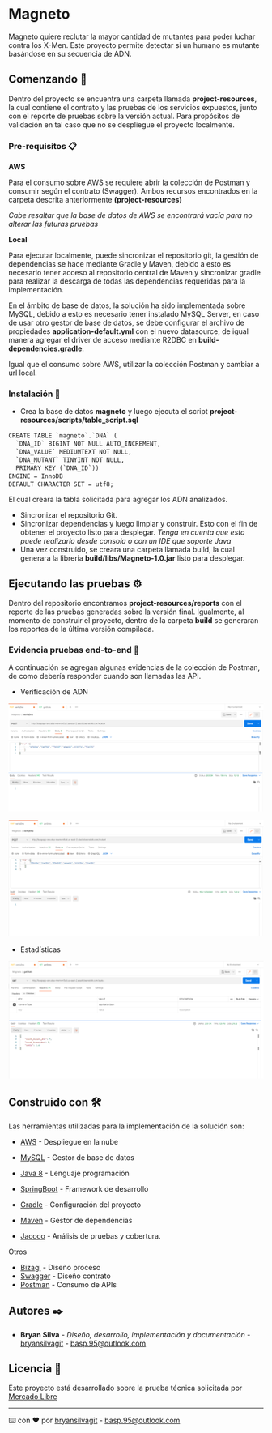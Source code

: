 # Magneto

Magneto quiere reclutar la mayor cantidad de mutantes para poder luchar
contra los X-Men. Este proyecto permite detectar si un
humano es mutante basándose en su secuencia de ADN.

## Comenzando 🚀

Dentro del proyecto se encuentra una carpeta llamada **project-resources**, la cual contiene el contrato y las pruebas de los servicios expuestos, junto con el reporte de pruebas sobre la versión actual. Para propósitos de validación en tal caso que no se despliegue el proyecto localmente. 


### Pre-requisitos 📋

**AWS**

Para el consumo sobre AWS se requiere abrir la colección de Postman y consumir según el contrato (Swagger). Ambos recursos encontrados en la carpeta descrita anteriormente **(project-resources)**

_Cabe resaltar que la base de datos de AWS se encontrará vacía para no alterar las futuras pruebas_

**Local**

Para ejecutar localmente, puede sincronizar el repositorio git, la  gestión de dependencias se hace mediante Gradle y Maven, debido a esto es necesario tener acceso al repositorio central de Maven y sincronizar gradle para realizar la descarga de todas las dependencias requeridas para la implementación. 

En el ámbito de base de datos, la solución ha sido implementada sobre MySQL, debido a esto es necesario tener instalado MySQL Server, en caso de usar otro gestor de base de datos, se debe configurar el archivo de propiedades **application-default.yml** con el nuevo datasource, de igual manera agregar el driver de acceso mediante R2DBC en **build-dependencies.gradle**.

Igual que el consumo sobre AWS, utilizar la colección Postman y cambiar a url local.

### Instalación 🔧

- Crea la base de datos **magneto** y luego ejecuta el script **project-resources/scripts/table_script.sql**

```
CREATE TABLE `magneto`.`DNA` (
  `DNA_ID` BIGINT NOT NULL AUTO_INCREMENT,
  `DNA_VALUE` MEDIUMTEXT NOT NULL,
  `DNA_MUTANT` TINYINT NOT NULL,
  PRIMARY KEY (`DNA_ID`))
ENGINE = InnoDB
DEFAULT CHARACTER SET = utf8;
```

El cual creara la tabla solicitada para agregar los ADN analizados. 

- Sincronizar el repositorio Git.
- Sincronizar dependencias y luego limpiar y construir. Esto con el fin de obtener el proyecto listo para desplegar. _Tenga en cuenta que esto puede realizarlo desde consola o con un IDE que soporte Java_
- Una vez construido, se creara una carpeta llamada build, la cual generara la libreria **build/libs/Magneto-1.0.jar** listo para desplegar.

## Ejecutando las pruebas ⚙️
Dentro del repositorio encontramos **project-resources/reports** con el reporte de las pruebas generadas sobre la versión final. Igualmente, al momento de construir el proyecto, dentro de la carpeta **build** se generaran los reportes de la última versión compilada.

### Evidencia pruebas end-to-end 🔩

A continuación se agregan algunas evidencias de la colección de Postman, de como debería responder cuando son llamadas las API.

- Verificación de ADN
    
    
![img.png](readme-resources/postman_evidence_1.png)

![img_1.png](readme-resources/postman_evidence_2.png)

- Estadísticas

![img_2.png](readme-resources/postman_evidence_3.png)

## Construido con 🛠️

Las herramientas utilizadas para la implementación de la solución son: 

* [AWS](https://aws.amazon.com/) - Despliegue en la nube
* [MySQL](https://www.mysql.com/) - Gestor de base de datos

* [Java 8](https://www.java.com/es/download/help/java8.html) - Lenguaje programación
* [SpringBoot](https://spring.io/projects/spring-boot) - Framework de desarrollo
* [Gradle](https://gradle.org/) - Configuración del proyecto
* [Maven](https://maven.apache.org/) - Gestor de dependencias
* [Jacoco](https://www.eclemma.org/jacoco/) - Análisis de pruebas y cobertura. 

Otros
* [Bizagi](https://www.bizagi.com/) - Diseño proceso
* [Swagger](https://editor.swagger.io/) - Diseño contrato
* [Postman](https://www.postman.com/) - Consumo de APIs


## Autores ✒️


* **Bryan Silva** - *Diseño, desarrollo, implementación y documentación* - [bryansilvagit](https://github.com/bryansilvagit) - [basp.95@outlook.com](mailto:basp.95@outlook.com)

## Licencia 📄

Este proyecto está desarrollado sobre la prueba técnica solicitada por [Mercado Libre](https://github.com/bryansilvagit/magneto/blob/4120ac3ab80474bd609d470dca26fa184e7da86b/project-resources/Mutantes.pdf)



---
⌨️ con ❤️ por [bryansilvagit](https://github.com/bryansilvagit) - [basp.95@outlook.com](mailto:basp.95@outlook.com)